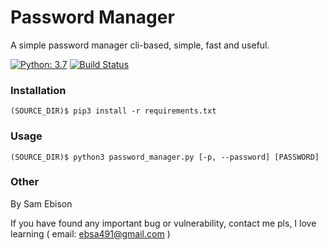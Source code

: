 # Password Manager


A simple password manager cli-based, simple, fast and useful.

[![Python: 3.7](https://img.shields.io/badge/python-3.7-blue)](https://www.python.org/)
[![Build Status](https://img.shields.io/badge/build-passing-success)](https://github.com/ebsa491)

### Installation

```shell
(SOURCE_DIR)$ pip3 install -r requirements.txt
```

### Usage

```shell
(SOURCE_DIR)$ python3 password_manager.py [-p, --password] [PASSWORD]
```

### Other
By Sam Ebison

If you have found any important bug or vulnerability,
contact me pls, I love learning ( email: ebsa491@gmail.com )
